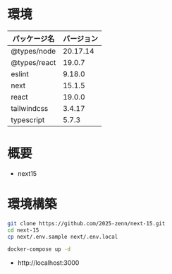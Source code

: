 # 環境

| パッケージ名 | バージョン |
|------------|-----------|
| @types/node | 20.17.14 |
| @types/react | 19.0.7 |
| eslint | 9.18.0 |
| next | 15.1.5 |
| react | 19.0.0 |
| tailwindcss | 3.4.17 |
| typescript | 5.7.3 |

# 概要

- next15

# 環境構築

```bash
git clone https://github.com/2025-zenn/next-15.git
cd next-15
cp next/.env.sample next/.env.local
```

```bash
docker-compose up -d
```

- http://localhost:3000
